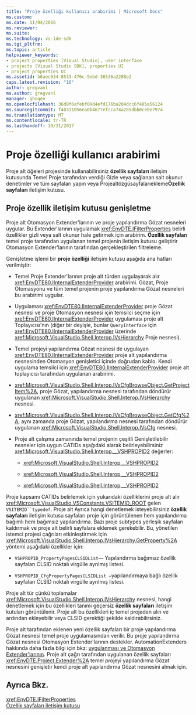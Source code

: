 ```yaml
---
title: "Proje özelliği kullanıcı arabirimi | Microsoft Docs"
ms.custom: 
ms.date: 11/04/2016
ms.reviewer: 
ms.suite: 
ms.technology: vs-ide-sdk
ms.tgt_pltfrm: 
ms.topic: article
helpviewer_keywords:
- project properties [Visual Studio], user interface
- projects [Visual Studio SDK], properties UI
- project properties UI
ms.assetid: b6aec634-8533-476c-9ebd-36536a2288e2
caps.latest.revision: "16"
author: gregvanl
ms.author: gregvanl
manager: ghogen
ms.openlocfilehash: 36d8f6afebf09d4efd176ba204dcc6f485a56124
ms.sourcegitcommit: f40311056ea0b4677efcca74a285dbb0ce0e7974
ms.translationtype: MT
ms.contentlocale: tr-TR
ms.lasthandoff: 10/31/2017
---
```

# <a name="project-property-user-interface"></a>Proje özelliği kullanıcı arabirimi
Proje alt öğeleri projesinde kullanabilirsiniz **özellik sayfaları** iletişim kutusunda Temel Proje tarafından verdiği Gizle veya sağlanan salt okunur denetimler ve tüm sayfaları yapın veya Projealtözgüsayfalarıekleme**Özellik sayfaları** iletişim kutusu.  
  
## <a name="extending-the-project-property-dialog-box"></a>Proje özellik iletişim kutusu genişletme  
 Proje alt Otomasyon Extender'larının ve proje yapılandırma Gözat nesneleri uygular. Bu Extender'larının uygulamak <xref:EnvDTE.IFilterProperties> belirli özellikler gizli veya salt okunur hale getirmek için arabirim. **Özellik sayfaları** temel proje tarafından uygulanan temel projenin iletişim kutusu geliştirir Otomasyon Extender'larının tarafından gerçekleştirilen filtreleme.  
  
 Genişletme işlemi bir **proje özelliği** iletişim kutusu aşağıda ana hatları verilmiştir:  
  
-   Temel Proje Extender'larının proje alt türden uygulayarak alır <xref:EnvDTE80.IInternalExtenderProvider> arabirimi. Gözat, Proje Otomasyonu ve tüm temel projenin proje yapılandırma Gözat nesneleri bu arabirimi uygular.  
  
-   Uygulaması <xref:EnvDTE80.IInternalExtenderProvider> proje Gözat nesnesi ve proje Otomasyon nesnesi için temsilci seçme için <xref:EnvDTE80.IInternalExtenderProvider> uygulaması proje alt Toplayıcısı'nın (diğer bir deyişle, bunlar `QueryInterface` için <xref:EnvDTE80.IInternalExtenderProvider> üzerinde <xref:Microsoft.VisualStudio.Shell.Interop.IVsHierarchy> Proje nesnesi).  
  
-   Temel projeyi yapılandırma Gözat nesnesi de uygulayan <xref:EnvDTE80.IInternalExtenderProvider> proje alt yapılandırma nesnesinden Otomasyon genişletici içinde doğrudan kablo. Kendi uygulama temsilci için <xref:EnvDTE80.IInternalExtenderProvider> proje alt toplayıcısı tarafından uygulanan arabirimi.  
  
-   <xref:Microsoft.VisualStudio.Shell.Interop.IVsCfgBrowseObject.GetProjectItem%2A>, proje Gözat, yapılandırma nesnesi tarafından döndürür uygulanan <xref:Microsoft.VisualStudio.Shell.Interop.IVsHierarchy> nesnesi.  
  
-   <xref:Microsoft.VisualStudio.Shell.Interop.IVsCfgBrowseObject.GetCfg%2A>, aynı zamanda proje Gözat, yapılandırma nesnesi tarafından döndürür uygulanan <xref:Microsoft.VisualStudio.Shell.Interop.IVsCfg> nesnesi.  
  
-   Proje alt çalışma zamanında temel projenin çeşitli Genişletilebilir nesneler için uygun CATIDs aşağıdaki alarak belirleyebilirsiniz <xref:Microsoft.VisualStudio.Shell.Interop.__VSHPROPID2> değerler:  
  
    -   <xref:Microsoft.VisualStudio.Shell.Interop.__VSHPROPID2>  
  
    -   <xref:Microsoft.VisualStudio.Shell.Interop.__VSHPROPID2>  
  
    -   <xref:Microsoft.VisualStudio.Shell.Interop.__VSHPROPID2>  
  
 Proje kapsamı CATIDs belirlemek için yukarıdaki özelliklerini proje alt alır <xref:Microsoft.VisualStudio.VSConstants.VSITEMID_ROOT> gelen `VSITEMID``typedef`. Proje alt Ayrıca hangi denetlemek isteyebilirsiniz **özellik sayfaları** iletişim kutusu sayfaları proje için görüntülenen hem yapılandırma bağımlı hem bağımsız yapılandırma. Bazı proje subtypes yerleşik sayfaları kaldırmak ve proje alt belirli sayfalara eklemek gerekebilir. Bu, yönetilen istemci projesi çağrıları etkinleştirmek için <xref:Microsoft.VisualStudio.Shell.Interop.IVsHierarchy.GetProperty%2A> yöntemi aşağıdaki özellikler için:  
  
-   `VSHPROPID_PropertyPagesCLSIDList`— Yapılandırma bağımsız özellik sayfaları CLSID noktalı virgülle ayrılmış listesi.  
  
-   `VSHPROPID_CfgPropertyPagesCLSIDList —`yapılandırmaya bağlı özellik sayfaları CLSID noktalı virgülle ayrılmış listesi.  
  
 Proje alt tür çünkü toplamalar <xref:Microsoft.VisualStudio.Shell.Interop.IVsHierarchy> nesnesi, hangi denetlemek için bu özellikleri tanımı geçersiz **özellik sayfaları** iletişim kutuları görüntülenir. Proje alt bu özellikleri iç temel projeden alın ve ardından ekleyebilir veya CLSID gerektiği şekilde kaldırabilirsiniz.  
  
 Proje alt tarafından eklenen yeni özellik sayfaları bir proje yapılandırma Gözat nesnesi temel proje uygulamasından verilir. Bu proje yapılandırma Gözat nesnesi Otomasyon Extender'larının destekler. AutomationExtenders hakkında daha fazla bilgi için bkz: [uygulanması ve Otomasyon Extender'larının](http://msdn.microsoft.com/Library/0d5c218c-f412-4b28-ab0c-33a611f62356). Proje alt çağrı tarafından uygulanan özellik sayfaları <xref:EnvDTE.Project.Extender%2A> temel projeyi yapılandırma Gözat nesnesini genişletir kendi proje alt yapılandırma Gözat nesnesini almak için.  
  
## <a name="see-also"></a>Ayrıca Bkz.  
 <xref:EnvDTE.IFilterProperties>   
 [Özellik sayfaları iletişim kutusu](http://msdn.microsoft.com/en-us/4a3d34ac-ed03-45e8-ae60-a0e1aad300e4)
